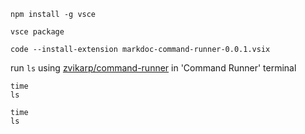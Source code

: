 
```
npm install -g vsce
```

```test
vsce package
```

```
code --install-extension markdoc-command-runner-0.0.1.vsix

```

run `ls` using [zvikarp/command-runner](https://github.com/zvikarp/command-runner) in 'Command Runner' terminal


```west
time
ls
```

```east
time
ls
```
